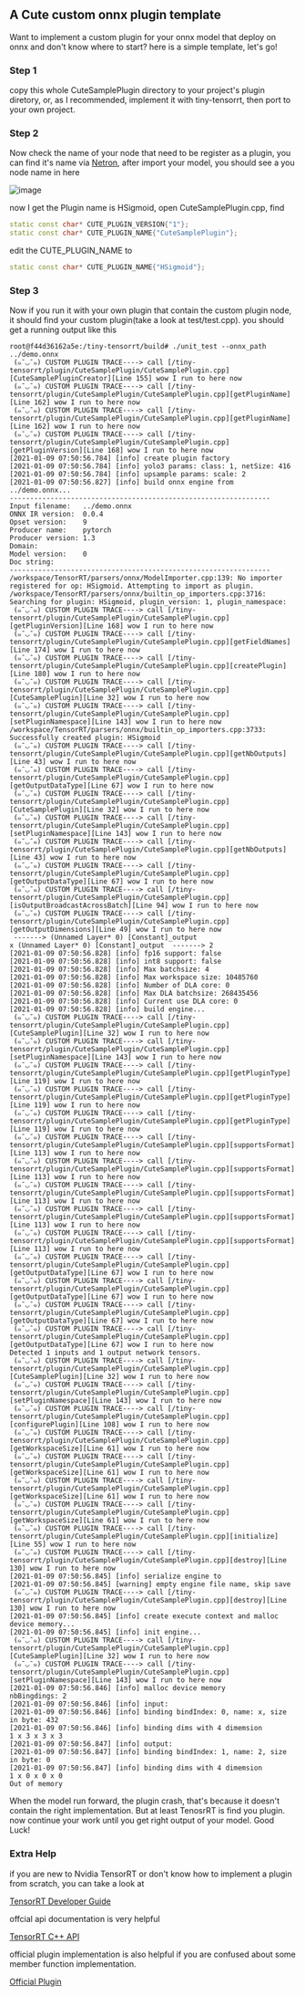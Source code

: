## A Cute custom onnx plugin template

Want to implement a custom plugin for your onnx model that deploy on onnx and don't know where to start? here is a simple template, let's go!

### Step 1

copy this whole CuteSamplePlugin directory to your project's plugin diretory, or, as I recommended, implement it with tiny-tensorrt, then port to your own project.

### Step 2

Now check the name of your node that need to be register as a plugin, you can find it's name via [Netron](https://netron.app/), after import your model, you should see a you node name in here

![image](https://user-images.githubusercontent.com/38289304/104086586-41f2ca00-5294-11eb-8bb6-af2f127908b2.png)

now I get the Plugin name is HSigmoid, open CuteSamplePlugin.cpp, find

```c++
static const char* CUTE_PLUGIN_VERSION{"1"};
static const char* CUTE_PLUGIN_NAME{"CuteSamplePlugin"};
```

edit the CUTE_PLUGIN_NAME to

```c++
static const char* CUTE_PLUGIN_NAME{"HSigmoid"};
```

### Step 3

Now if you run it with your own plugin that contain the custom plugin node, it should find your custom plugin(take a look at test/test.cpp). you should get a running output like this

```
root@f44d36162a5e:/tiny-tensorrt/build# ./unit_test --onnx_path ../demo.onnx 
 (๑¯◡¯๑) CUSTOM PLUGIN TRACE----> call [/tiny-tensorrt/plugin/CuteSamplePlugin/CuteSamplePlugin.cpp][CuteSamplePluginCreator][Line 155] wow I run to here now
 (๑¯◡¯๑) CUSTOM PLUGIN TRACE----> call [/tiny-tensorrt/plugin/CuteSamplePlugin/CuteSamplePlugin.cpp][getPluginName][Line 162] wow I run to here now
 (๑¯◡¯๑) CUSTOM PLUGIN TRACE----> call [/tiny-tensorrt/plugin/CuteSamplePlugin/CuteSamplePlugin.cpp][getPluginName][Line 162] wow I run to here now
 (๑¯◡¯๑) CUSTOM PLUGIN TRACE----> call [/tiny-tensorrt/plugin/CuteSamplePlugin/CuteSamplePlugin.cpp][getPluginVersion][Line 168] wow I run to here now
[2021-01-09 07:50:56.784] [info] create plugin factory
[2021-01-09 07:50:56.784] [info] yolo3 params: class: 1, netSize: 416 
[2021-01-09 07:50:56.784] [info] upsample params: scale: 2
[2021-01-09 07:50:56.827] [info] build onnx engine from ../demo.onnx...
----------------------------------------------------------------
Input filename:   ../demo.onnx
ONNX IR version:  0.0.4
Opset version:    9
Producer name:    pytorch
Producer version: 1.3
Domain:           
Model version:    0
Doc string:       
----------------------------------------------------------------
/workspace/TensorRT/parsers/onnx/ModelImporter.cpp:139: No importer registered for op: HSigmoid. Attempting to import as plugin.
/workspace/TensorRT/parsers/onnx/builtin_op_importers.cpp:3716: Searching for plugin: HSigmoid, plugin_version: 1, plugin_namespace: 
 (๑¯◡¯๑) CUSTOM PLUGIN TRACE----> call [/tiny-tensorrt/plugin/CuteSamplePlugin/CuteSamplePlugin.cpp][getPluginVersion][Line 168] wow I run to here now
 (๑¯◡¯๑) CUSTOM PLUGIN TRACE----> call [/tiny-tensorrt/plugin/CuteSamplePlugin/CuteSamplePlugin.cpp][getFieldNames][Line 174] wow I run to here now
 (๑¯◡¯๑) CUSTOM PLUGIN TRACE----> call [/tiny-tensorrt/plugin/CuteSamplePlugin/CuteSamplePlugin.cpp][createPlugin][Line 180] wow I run to here now
 (๑¯◡¯๑) CUSTOM PLUGIN TRACE----> call [/tiny-tensorrt/plugin/CuteSamplePlugin/CuteSamplePlugin.cpp][CuteSamplePlugin][Line 32] wow I run to here now
 (๑¯◡¯๑) CUSTOM PLUGIN TRACE----> call [/tiny-tensorrt/plugin/CuteSamplePlugin/CuteSamplePlugin.cpp][setPluginNamespace][Line 143] wow I run to here now
/workspace/TensorRT/parsers/onnx/builtin_op_importers.cpp:3733: Successfully created plugin: HSigmoid
 (๑¯◡¯๑) CUSTOM PLUGIN TRACE----> call [/tiny-tensorrt/plugin/CuteSamplePlugin/CuteSamplePlugin.cpp][getNbOutputs][Line 43] wow I run to here now
 (๑¯◡¯๑) CUSTOM PLUGIN TRACE----> call [/tiny-tensorrt/plugin/CuteSamplePlugin/CuteSamplePlugin.cpp][getOutputDataType][Line 67] wow I run to here now
 (๑¯◡¯๑) CUSTOM PLUGIN TRACE----> call [/tiny-tensorrt/plugin/CuteSamplePlugin/CuteSamplePlugin.cpp][CuteSamplePlugin][Line 32] wow I run to here now
 (๑¯◡¯๑) CUSTOM PLUGIN TRACE----> call [/tiny-tensorrt/plugin/CuteSamplePlugin/CuteSamplePlugin.cpp][setPluginNamespace][Line 143] wow I run to here now
 (๑¯◡¯๑) CUSTOM PLUGIN TRACE----> call [/tiny-tensorrt/plugin/CuteSamplePlugin/CuteSamplePlugin.cpp][getNbOutputs][Line 43] wow I run to here now
 (๑¯◡¯๑) CUSTOM PLUGIN TRACE----> call [/tiny-tensorrt/plugin/CuteSamplePlugin/CuteSamplePlugin.cpp][getOutputDataType][Line 67] wow I run to here now
 (๑¯◡¯๑) CUSTOM PLUGIN TRACE----> call [/tiny-tensorrt/plugin/CuteSamplePlugin/CuteSamplePlugin.cpp][isOutputBroadcastAcrossBatch][Line 94] wow I run to here now
 (๑¯◡¯๑) CUSTOM PLUGIN TRACE----> call [/tiny-tensorrt/plugin/CuteSamplePlugin/CuteSamplePlugin.cpp][getOutputDimensions][Line 49] wow I run to here now
 -------> (Unnamed Layer* 0) [Constant]_output 
x (Unnamed Layer* 0) [Constant]_output  -------> 2 
[2021-01-09 07:50:56.828] [info] fp16 support: false
[2021-01-09 07:50:56.828] [info] int8 support: false
[2021-01-09 07:50:56.828] [info] Max batchsize: 4
[2021-01-09 07:50:56.828] [info] Max workspace size: 10485760
[2021-01-09 07:50:56.828] [info] Number of DLA core: 0
[2021-01-09 07:50:56.828] [info] Max DLA batchsize: 268435456
[2021-01-09 07:50:56.828] [info] Current use DLA core: 0
[2021-01-09 07:50:56.828] [info] build engine...
 (๑¯◡¯๑) CUSTOM PLUGIN TRACE----> call [/tiny-tensorrt/plugin/CuteSamplePlugin/CuteSamplePlugin.cpp][CuteSamplePlugin][Line 32] wow I run to here now
 (๑¯◡¯๑) CUSTOM PLUGIN TRACE----> call [/tiny-tensorrt/plugin/CuteSamplePlugin/CuteSamplePlugin.cpp][setPluginNamespace][Line 143] wow I run to here now
 (๑¯◡¯๑) CUSTOM PLUGIN TRACE----> call [/tiny-tensorrt/plugin/CuteSamplePlugin/CuteSamplePlugin.cpp][getPluginType][Line 119] wow I run to here now
 (๑¯◡¯๑) CUSTOM PLUGIN TRACE----> call [/tiny-tensorrt/plugin/CuteSamplePlugin/CuteSamplePlugin.cpp][getPluginType][Line 119] wow I run to here now
 (๑¯◡¯๑) CUSTOM PLUGIN TRACE----> call [/tiny-tensorrt/plugin/CuteSamplePlugin/CuteSamplePlugin.cpp][getPluginType][Line 119] wow I run to here now
 (๑¯◡¯๑) CUSTOM PLUGIN TRACE----> call [/tiny-tensorrt/plugin/CuteSamplePlugin/CuteSamplePlugin.cpp][supportsFormat][Line 113] wow I run to here now
 (๑¯◡¯๑) CUSTOM PLUGIN TRACE----> call [/tiny-tensorrt/plugin/CuteSamplePlugin/CuteSamplePlugin.cpp][supportsFormat][Line 113] wow I run to here now
 (๑¯◡¯๑) CUSTOM PLUGIN TRACE----> call [/tiny-tensorrt/plugin/CuteSamplePlugin/CuteSamplePlugin.cpp][supportsFormat][Line 113] wow I run to here now
 (๑¯◡¯๑) CUSTOM PLUGIN TRACE----> call [/tiny-tensorrt/plugin/CuteSamplePlugin/CuteSamplePlugin.cpp][supportsFormat][Line 113] wow I run to here now
 (๑¯◡¯๑) CUSTOM PLUGIN TRACE----> call [/tiny-tensorrt/plugin/CuteSamplePlugin/CuteSamplePlugin.cpp][supportsFormat][Line 113] wow I run to here now
 (๑¯◡¯๑) CUSTOM PLUGIN TRACE----> call [/tiny-tensorrt/plugin/CuteSamplePlugin/CuteSamplePlugin.cpp][getOutputDataType][Line 67] wow I run to here now
 (๑¯◡¯๑) CUSTOM PLUGIN TRACE----> call [/tiny-tensorrt/plugin/CuteSamplePlugin/CuteSamplePlugin.cpp][getOutputDataType][Line 67] wow I run to here now
 (๑¯◡¯๑) CUSTOM PLUGIN TRACE----> call [/tiny-tensorrt/plugin/CuteSamplePlugin/CuteSamplePlugin.cpp][getOutputDataType][Line 67] wow I run to here now
 (๑¯◡¯๑) CUSTOM PLUGIN TRACE----> call [/tiny-tensorrt/plugin/CuteSamplePlugin/CuteSamplePlugin.cpp][getOutputDataType][Line 67] wow I run to here now
Detected 1 inputs and 1 output network tensors.
 (๑¯◡¯๑) CUSTOM PLUGIN TRACE----> call [/tiny-tensorrt/plugin/CuteSamplePlugin/CuteSamplePlugin.cpp][CuteSamplePlugin][Line 32] wow I run to here now
 (๑¯◡¯๑) CUSTOM PLUGIN TRACE----> call [/tiny-tensorrt/plugin/CuteSamplePlugin/CuteSamplePlugin.cpp][setPluginNamespace][Line 143] wow I run to here now
 (๑¯◡¯๑) CUSTOM PLUGIN TRACE----> call [/tiny-tensorrt/plugin/CuteSamplePlugin/CuteSamplePlugin.cpp][configurePlugin][Line 108] wow I run to here now
 (๑¯◡¯๑) CUSTOM PLUGIN TRACE----> call [/tiny-tensorrt/plugin/CuteSamplePlugin/CuteSamplePlugin.cpp][getWorkspaceSize][Line 61] wow I run to here now
 (๑¯◡¯๑) CUSTOM PLUGIN TRACE----> call [/tiny-tensorrt/plugin/CuteSamplePlugin/CuteSamplePlugin.cpp][getWorkspaceSize][Line 61] wow I run to here now
 (๑¯◡¯๑) CUSTOM PLUGIN TRACE----> call [/tiny-tensorrt/plugin/CuteSamplePlugin/CuteSamplePlugin.cpp][getWorkspaceSize][Line 61] wow I run to here now
 (๑¯◡¯๑) CUSTOM PLUGIN TRACE----> call [/tiny-tensorrt/plugin/CuteSamplePlugin/CuteSamplePlugin.cpp][getWorkspaceSize][Line 61] wow I run to here now
 (๑¯◡¯๑) CUSTOM PLUGIN TRACE----> call [/tiny-tensorrt/plugin/CuteSamplePlugin/CuteSamplePlugin.cpp][initialize][Line 55] wow I run to here now
 (๑¯◡¯๑) CUSTOM PLUGIN TRACE----> call [/tiny-tensorrt/plugin/CuteSamplePlugin/CuteSamplePlugin.cpp][destroy][Line 130] wow I run to here now
[2021-01-09 07:50:56.845] [info] serialize engine to 
[2021-01-09 07:50:56.845] [warning] empty engine file name, skip save
 (๑¯◡¯๑) CUSTOM PLUGIN TRACE----> call [/tiny-tensorrt/plugin/CuteSamplePlugin/CuteSamplePlugin.cpp][destroy][Line 130] wow I run to here now
[2021-01-09 07:50:56.845] [info] create execute context and malloc device memory...
[2021-01-09 07:50:56.845] [info] init engine...
 (๑¯◡¯๑) CUSTOM PLUGIN TRACE----> call [/tiny-tensorrt/plugin/CuteSamplePlugin/CuteSamplePlugin.cpp][CuteSamplePlugin][Line 32] wow I run to here now
 (๑¯◡¯๑) CUSTOM PLUGIN TRACE----> call [/tiny-tensorrt/plugin/CuteSamplePlugin/CuteSamplePlugin.cpp][setPluginNamespace][Line 143] wow I run to here now
[2021-01-09 07:50:56.846] [info] malloc device memory
nbBingdings: 2
[2021-01-09 07:50:56.846] [info] input: 
[2021-01-09 07:50:56.846] [info] binding bindIndex: 0, name: x, size in byte: 432
[2021-01-09 07:50:56.846] [info] binding dims with 4 dimemsion
1 x 3 x 3 x 3   
[2021-01-09 07:50:56.847] [info] output: 
[2021-01-09 07:50:56.847] [info] binding bindIndex: 1, name: 2, size in byte: 0
[2021-01-09 07:50:56.847] [info] binding dims with 4 dimemsion
1 x 0 x 0 x 0   
Out of memory
```

When the model run forward, the plugin crash, that's because it doesn't contain the right implementation. But at least TenosrRT is find you plugin. now continue your work until you get right output of your model. Good Luck!

### Extra Help

if you are new to Nvidia TensorRT or don't know how to implement a plugin from scratch, you can take a look at

[TensorRT Developer Guide](https://docs.nvidia.com/deeplearning/tensorrt/developer-guide/index.html#extending)

offcial api documentation is very helpful

[TensorRT C++ API](https://docs.nvidia.com/deeplearning/tensorrt/api/c_api/index.html)

official plugin implementation is also helpful if you are confused about some member function implementation.

[Official Plugin](https://github.com/NVIDIA/TensorRT/tree/master/plugin)

